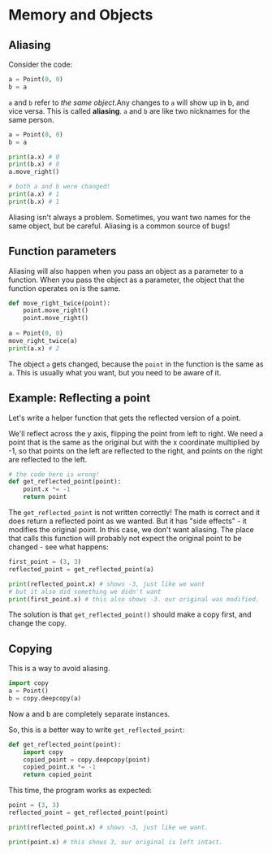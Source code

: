 # Memory and Objects

## Aliasing

Consider the code: 

```python 
a = Point(0, 0)
b = a
```

`a` and `b` refer to *the same object*.Any changes to `a` will show up in b, and vice versa. This is called **aliasing**.  `a` and `b` are like two nicknames for the same person.

```python
a = Point(0, 0)
b = a

print(a.x) # 0
print(b.x) # 0
a.move_right()

# both a and b were changed!
print(a.x) # 1
print(b.x) # 1
```

Aliasing isn't always a problem. Sometimes, you want two names for the same object, but be careful. Aliasing is a common source of bugs!

## Function parameters

Aliasing will also happen when you pass an object as a parameter to a function. When you pass the object as a parameter, the object that the function operates on is the same.

```python
def move_right_twice(point):
    point.move_right()
    point.move_right()
    
a = Point(0, 0)
move_right_twice(a)
print(a.x) # 2
```

The object `a` gets changed, because the `point` in the function is the same as `a`. This is usually what you want, but you need to be aware of it.

## Example: Reflecting a point

Let's write a helper function that gets the reflected version of a point. 

We'll reflect across the y axis, flipping the point from left to right. We need a point that is the same as the original but with the x coordinate multiplied by -1, so that points on the left are reflected to the right, and points on the right are reflected to the left.

```python
# the code here is wrong!
def get_reflected_point(point):
    point.x *= -1
    return point
```

The `get_reflected_point` is not written correctly! The math is correct and it does return a reflected point as we wanted. But it has "side effects" - it modifies the original point. In this case, we don't want aliasing. The place that calls this function will probably not expect the original point to be changed - see what happens:

```python
first_point = (3, 3)
reflected_point = get_reflected_point(a)

print(reflected_point.x) # shows -3, just like we want
# but it also did something we didn't want
print(first_point.x) # this also shows -3. our original was modified.

```

The solution is that `get_reflected_point()` should make a copy first, and change the copy.

## Copying

This is a way to avoid aliasing.

```python
import copy
a = Point()
b = copy.deepcopy(a)
```

Now a and b are completely separate instances.

So, this is a better way to write `get_reflected_point`:

```python
def get_reflected_point(point):
    import copy
    copied_point = copy.deepcopy(point)
    copied_point.x *= -1
    return copied_point
```

This time, the program works as expected:

```python
point = (3, 3)
reflected_point = get_reflected_point(point)

print(reflected_point.x) # shows -3, just like we want.

print(point.x) # this shows 3, our original is left intact.
```
